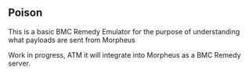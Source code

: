 ## Poison 

This is a basic BMC Remedy Emulator for the purpose of understanding what payloads are sent from Morpheus

Work in progress, ATM it will integrate into Morpheus as a BMC Remedy server.

